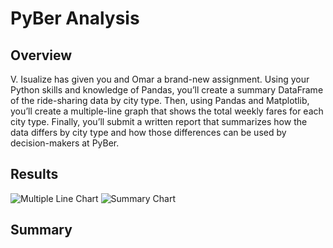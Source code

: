 # PyBer Analysis

## Overview
V. Isualize has given you and Omar a brand-new assignment. Using your Python skills and knowledge of Pandas, you’ll create a summary DataFrame of the ride-sharing data by city type. Then, using Pandas and Matplotlib, you’ll create a multiple-line graph that shows the total weekly fares for each city type. Finally, you’ll submit a written report that summarizes how the data differs by city type and how those differences can be used by decision-makers at PyBer.

## Results
![Multiple Line Chart](https://user-images.githubusercontent.com/106292020/175933519-10cbcdc1-f121-4042-8026-5e3c7693ffa8.PNG)
![Summary Chart](https://user-images.githubusercontent.com/106292020/175933731-0c3ed5a8-bb33-434a-b87d-1dfd283bf9ba.PNG)

## Summary
